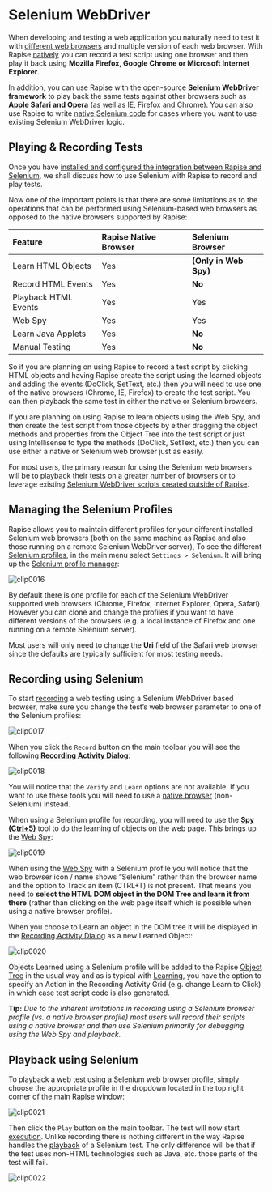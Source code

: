 # Selenium WebDriver

When developing and testing a web application you naturally need to test it with [different web browsers](cross_browser_testing.md) and
multiple version of each web browser. With Rapise [natively](browser_settings.md) you can record a test script using one browser and then play it back using **Mozilla Firefox, Google Chrome or Microsoft Internet Explorer**.

In addition, you can use Rapise with the open-source **Selenium WebDriver framework** to play back the same tests against other browsers
such as **Apple Safari and Opera** (as well as IE, Firefox and Chrome). You can also use Rapise to write [native Selenium code](using_native_selenium_code.md) for cases where you want to use existing Selenium WebDriver logic.

## Playing & Recording Tests

Once you have [installed and configured the integration between Rapise and Selenium](setting_up_selenium.md), we shall discuss how to use Selenium with Rapise to record and play tests.

Now one of the important points is that there are some limitations as to the operations that can be performed using Selenium-based web browsers as opposed to the native browsers supported by Rapise:

**Feature**| **Rapise Native Browser**| **Selenium Browser**
:--        |:--                       |:--
Learn HTML Objects| Yes| **(Only in Web Spy)**
Record HTML Events| Yes| **No**
Playback HTML Events| Yes| Yes
Web Spy| Yes| Yes
Learn Java Applets| Yes| **No**
Manual Testing| Yes| **No**

So if you are planning on using Rapise to record a test script by clicking HTML objects and having Rapise create the script using the
learned objects and adding the events (DoClick, SetText, etc.) then you will need to use one of the native browsers (Chrome, IE, Firefox) to create the test script. You can then playback the same test in either the native or Selenium browsers.

If you are planning on using Rapise to learn objects using the Web Spy, and then create the test script from those objects by either dragging the object methods and properties from the Object Tree into the test script or just using Intellisense to type the methods (DoClick, SetText, etc.) then you can use either a native or Selenium web browser just as easily.

For most users, the primary reason for using the Selenium web browsers will be to playback their tests on a greater number of browsers or to leverage existing [Selenium WebDriver scripts created outside of Rapise](using_native_selenium_code.md).

## Managing the Selenium Profiles

Rapise allows you to maintain different profiles for your different installed Selenium web browsers (both on the same machine as Rapise and also those running on a remote Selenium WebDriver server), To see the different [Selenium profiles](selenium_settings_dialog.md),
in the main menu select `Settings > Selenium`. It will bring up the [Selenium profile manager](selenium_settings_dialog.md):

![clip0016](./img/selenium_webdriver2.png)

By default there is one profile for each of the Selenium WebDriver supported web browsers (Chrome, Firefox, Internet Explorer, Opera,
Safari). However you can clone and change the profiles if you want to have different versions of the browsers (e.g. a local instance of
Firefox and one running on a remote Selenium server).

Most users will only need to change the **Uri** field of the Safari web browser since the defaults are typically sufficient for most testing needs.

## Recording using Selenium

To start [recording](recording.md) a web testing using a Selenium WebDriver based browser, make sure you change the test’s web browser parameter to one of the Selenium profiles:

![clip0017](./img/selenium_webdriver3.png)

When you click the `Record` button on the main toolbar you will see the following [**Recording Activity Dialog**](recording_activity_dialog.md):

![clip0018](./img/selenium_webdriver4.png)

You will notice that the `Verify` and `Learn` options are not available. If you want to use these tools you will need
to use a [native browser](browser_settings.md) (non-Selenium) instead.

When using a Selenium profile for recording, you will need to use the [**Spy (Ctrl+5)**](object_spy.md) tool to do the learning of objects on the web page. This brings up the [Web Spy](web_spy.md):

![clip0019](./img/selenium_webdriver5.png)

When using the [Web Spy](web_spy.md) with a Selenium profile you will notice that the web browser icon / name shows “Selenium” rather than the browser name and the option to Track an item (CTRL+T) is not present. That means you need to **select the HTML
DOM object in the DOM Tree and learn it from there** (rather than clicking on the web page itself which is possible when using a native
browser profile).

When you choose to Learn an object in the DOM tree it will be displayed in the [Recording Activity Dialog](recording_activity_dialog.md) as a new Learned Object:

![clip0020](./img/selenium_webdriver6.png)

Objects Learned using a Selenium profile will be added to the Rapise [Object Tree](object_tree.md) in the usual way and as is typical with [Learning](learn_object.md), you have the option to specify an Action in the Recording Activity Grid (e.g. change
Learn to Click) in which case test script code is also generated.

**Tip:** *Due to the inherent limitations in recording using a Selenium browser profile (vs. a native browser profile) most users will record their scripts using a native browser and then use Selenium primarily for debugging using the Web Spy and playback.*

## Playback using Selenium

To playback a web test using a Selenium web browser profile, simply choose the appropriate profile in the dropdown located in the top right corner of the main Rapise window:

![clip0021](./img/selenium_webdriver7.png)

Then click the `Play` button on the main toolbar. The test will now start [execution](playback.md). Unlike recording there is nothing different in the way Rapise handles the [playback](playback.md) of a Selenium test. The only difference will be that if the test uses non-HTML technologies such as Java, etc. those parts of the test will fail.

![clip0022](./img/selenium_webdriver8.png)
